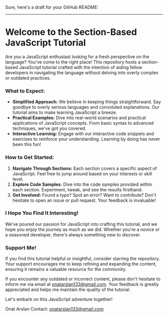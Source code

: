 Sure, here's a draft for your GitHub README:

---

# Welcome to the Section-Based JavaScript Tutorial

Are you a JavaScript enthusiast looking for a fresh perspective on the language? You've come to the right place! This repository hosts a section-based JavaScript tutorial crafted with the intention of aiding fellow developers in navigating the language without delving into overly complex or outdated practices.

### What to Expect:
- **Simplified Approach:** We believe in keeping things straightforward. Say goodbye to overly serious languages and convoluted explanations. Our tutorial aims to make learning JavaScript a breeze.
- **Practical Examples:** Dive into real-world scenarios and practical applications of JavaScript concepts. From basic syntax to advanced techniques, we've got you covered.
- **Interactive Learning:** Engage with our interactive code snippets and exercises to reinforce your understanding. Learning by doing has never been this fun!

### How to Get Started:
1. **Navigate Through Sections:** Each section covers a specific aspect of JavaScript. Feel free to jump around based on your interests or skill level.
2. **Explore Code Samples:** Dive into the code samples provided within each section. Experiment, tweak, and see the results firsthand.
3. **Get Involved:** Found a typo? Spot an error? Want to contribute? Don't hesitate to open an issue or pull request. Your feedback is invaluable!

### I Hope You Find It Interesting!
We've poured our passion for JavaScript into crafting this tutorial, and we hope you enjoy the journey as much as we did. Whether you're a novice or a seasoned developer, there's always something new to discover.


### Support Me!
If you find this tutorial helpful or insightful, consider starring the repository. Your support encourages me to keep refining and expanding the content, ensuring it remains a valuable resource for the community.

If you encounter any outdated or incorrect content, please don't hesitate to inform me via email at onatarslan133@gmail.com. Your feedback is greatly appreciated and helps me maintain the quality of the tutorial.

Let's embark on this JavaScript adventure together!

Onat Arslan
Contact: onatarslan133@gmail.com







